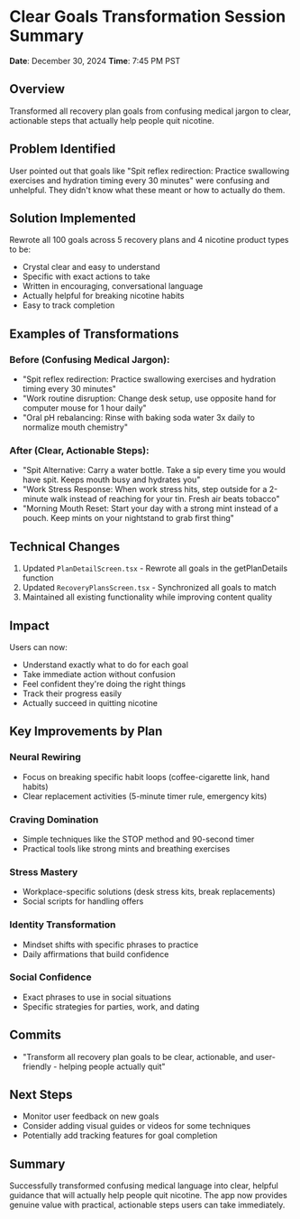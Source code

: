 # Clear Goals Transformation Session Summary
**Date**: December 30, 2024
**Time**: 7:45 PM PST

## Overview
Transformed all recovery plan goals from confusing medical jargon to clear, actionable steps that actually help people quit nicotine.

## Problem Identified
User pointed out that goals like "Spit reflex redirection: Practice swallowing exercises and hydration timing every 30 minutes" were confusing and unhelpful. They didn't know what these meant or how to actually do them.

## Solution Implemented
Rewrote all 100 goals across 5 recovery plans and 4 nicotine product types to be:
- Crystal clear and easy to understand
- Specific with exact actions to take
- Written in encouraging, conversational language
- Actually helpful for breaking nicotine habits
- Easy to track completion

## Examples of Transformations

### Before (Confusing Medical Jargon):
- "Spit reflex redirection: Practice swallowing exercises and hydration timing every 30 minutes"
- "Work routine disruption: Change desk setup, use opposite hand for computer mouse for 1 hour daily"
- "Oral pH rebalancing: Rinse with baking soda water 3x daily to normalize mouth chemistry"

### After (Clear, Actionable Steps):
- "Spit Alternative: Carry a water bottle. Take a sip every time you would have spit. Keeps mouth busy and hydrates you"
- "Work Stress Response: When work stress hits, step outside for a 2-minute walk instead of reaching for your tin. Fresh air beats tobacco"
- "Morning Mouth Reset: Start your day with a strong mint instead of a pouch. Keep mints on your nightstand to grab first thing"

## Technical Changes
1. Updated `PlanDetailScreen.tsx` - Rewrote all goals in the getPlanDetails function
2. Updated `RecoveryPlansScreen.tsx` - Synchronized all goals to match
3. Maintained all existing functionality while improving content quality

## Impact
Users can now:
- Understand exactly what to do for each goal
- Take immediate action without confusion
- Feel confident they're doing the right things
- Track their progress easily
- Actually succeed in quitting nicotine

## Key Improvements by Plan

### Neural Rewiring
- Focus on breaking specific habit loops (coffee-cigarette link, hand habits)
- Clear replacement activities (5-minute timer rule, emergency kits)

### Craving Domination
- Simple techniques like the STOP method and 90-second timer
- Practical tools like strong mints and breathing exercises

### Stress Mastery
- Workplace-specific solutions (desk stress kits, break replacements)
- Social scripts for handling offers

### Identity Transformation
- Mindset shifts with specific phrases to practice
- Daily affirmations that build confidence

### Social Confidence
- Exact phrases to use in social situations
- Specific strategies for parties, work, and dating

## Commits
- "Transform all recovery plan goals to be clear, actionable, and user-friendly - helping people actually quit"

## Next Steps
- Monitor user feedback on new goals
- Consider adding visual guides or videos for some techniques
- Potentially add tracking features for goal completion

## Summary
Successfully transformed confusing medical language into clear, helpful guidance that will actually help people quit nicotine. The app now provides genuine value with practical, actionable steps users can take immediately. 